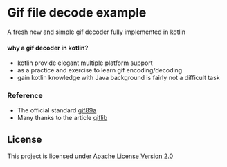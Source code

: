 Gif file decode example
========================

A fresh new and simple gif decoder fully implemented in kotlin

#### why a gif decoder in kotlin?

* kotlin provide elegant multiple platform support
* as a practice and exercise to learn gif encoding/decoding
* gain kotlin knowledge with Java background is fairly not a difficult task

### Reference

* The official standard [gif89a](https://www.w3.org/Graphics/GIF/spec-gif89a.txt)
* Many thanks to the article [giflib](http://giflib.sourceforge.net/whatsinagif/index.html)

License
-------
This project is licensed under [Apache License Version 2.0](https://www.apache.org/licenses/LICENSE-2.0)